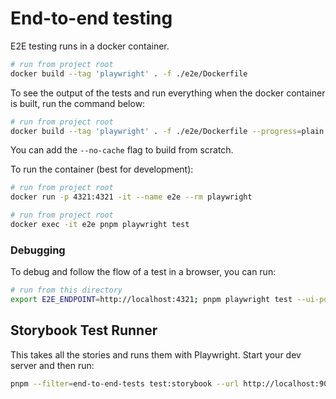 # End-to-end testing
E2E testing runs in a docker container.

```bash
# run from project root
docker build --tag 'playwright' . -f ./e2e/Dockerfile
```

To see the output of the tests and run everything when the docker container is built, run the command below:
```bash
# run from project root
docker build --tag 'playwright' . -f ./e2e/Dockerfile --progress=plain --target test
```
You can add the `--no-cache` flag to build from scratch.

To run the container (best for development):

```bash
# run from project root
docker run -p 4321:4321 -it --name e2e --rm playwright
```

```bash
# run from project root
docker exec -it e2e pnpm playwright test
```

### Debugging
To debug and follow the flow of a test in a browser, you can run:

```bash
# run from this directory
export E2E_ENDPOINT=http://localhost:4321; pnpm playwright test --ui-port=8080 --ui-host=0.0.0.0
```

## Storybook Test Runner
This takes all the stories and runs them with Playwright. Start your dev server and then run:

```bash
pnpm --filter=end-to-end-tests test:storybook --url http://localhost:9009 --config-dir ../packages/design/.storybook/ --browsers firefox chromium
```